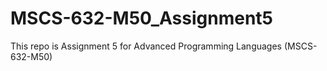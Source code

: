 # MSCS-632-M50_Assignment5
This repo is Assignment 5 for Advanced Programming Languages (MSCS-632-M50)
